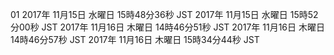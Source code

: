 01
2017年 11月15日 水曜日 15時48分36秒 JST
2017年 11月15日 水曜日 15時52分00秒 JST
2017年 11月16日 木曜日 14時46分51秒 JST
2017年 11月16日 木曜日 14時46分57秒 JST
2017年 11月16日 木曜日 15時34分44秒 JST
